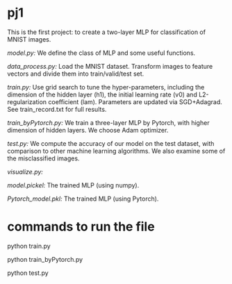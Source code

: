 # pj1

This is the first project: to create a two-layer MLP for classification of MNIST images.

*model.py:* We define the class of MLP and some useful functions.

*data_process.py:* Load the MNIST dataset. Transform images to feature vectors and divide them into train/valid/test set.

*train.py:* Use grid search to tune the hyper-parameters, including the dimension of the hidden layer (h1), the initial learning rate (v0) and L2-regularization 
coefficient (lam). Parameters are updated via SGD+Adagrad. See train_record.txt for full results.

*train_byPytorch.py:* We train a three-layer MLP by Pytorch, with higher dimension of hidden layers. We choose Adam optimizer.

*test.py:* We compute the accuracy of our model on the test dataset, with comparison to other machine learning algorithms. We also examine some of the misclassified images.

*visualize.py:*

*model.pickel:* The trained MLP (using numpy).

*Pytorch_model.pkl:* The trained MLP (using Pytorch). 

# commands to run the file

python train.py

python train_byPytorch.py

python test.py

